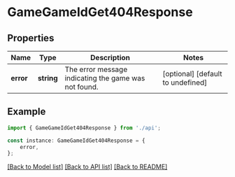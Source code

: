 # GameGameIdGet404Response


## Properties

Name | Type | Description | Notes
------------ | ------------- | ------------- | -------------
**error** | **string** | The error message indicating the game was not found. | [optional] [default to undefined]

## Example

```typescript
import { GameGameIdGet404Response } from './api';

const instance: GameGameIdGet404Response = {
    error,
};
```

[[Back to Model list]](../README.md#documentation-for-models) [[Back to API list]](../README.md#documentation-for-api-endpoints) [[Back to README]](../README.md)
